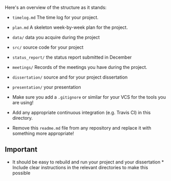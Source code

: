 
Here's an overview of the structure as it stands:

* `timelog.md` The time log for your project.
* `plan.md` A skeleton week-by-week plan for the project. 
* `data/` data you acquire during the project
* `src/` source code for your project
* `status_report/` the status report submitted in December
* `meetings/` Records of the meetings you have during the project.
* `dissertation/` source and for your project dissertation
* `presentation/` your presentation

* Make sure you add a `.gitignore` or similar for your VCS for the tools you are using!
* Add any appropriate continuous integration (e.g. Travis CI) in this directory.

* Remove this `readme.md` file from any repository and replace it with something more appropriate!

## Important
* It should be easy to rebuild and run your project and your dissertation
        * Include clear instructions in the relevant directories to make this possible
